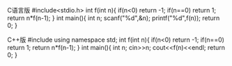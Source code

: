 C语言版
#include<stdio.h>
int f(int n){
     if(n<0)
         return -1;
     if(n==0)
         return 1;
     return n*f(n-1);
}
int main(){
      int n;
      scanf("%d",&n);
      printf("%d",f(n));
      return 0;
}

C++版
#include<iostream>
using namespace std;
int f(int n){
      if(n<0)
           return -1;
     if(n==0)
           return 1;
     return n*f(n-1);
}
int main(){
      int n;
      cin>>n;
      cout<<f(n)<<endl;
      return 0;
}